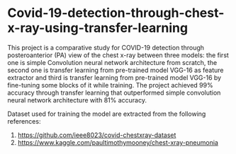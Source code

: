 # Covid-19-detection-through-chest-x-ray-using-transfer-learning

This project is a comparative study for COVID-19 detection through posteroanterior (PA) view of the chest x-ray between three models: the first one is simple Convolution neural network architecture from scratch, the second one is transfer learning from pre-trained model VGG-16 as feature extractor and third is transfer learning from pre-trained model VGG-16 by fine-tuning some blocks of it while training. The project achieved 99% accuracy through transfer learning that outperformed simple convolution neural network architecture with 81% accuracy.

Dataset used for training the model are extracted from the following references:
1. https://github.com/ieee8023/covid-chestxray-dataset
2. https://www.kaggle.com/paultimothymooney/chest-xray-pneumonia
